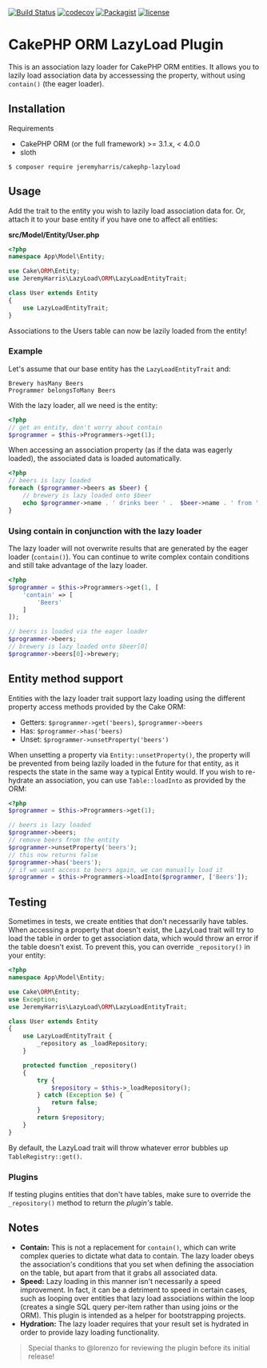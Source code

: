 [![Build Status](https://secure.travis-ci.org/jeremyharris/cakephp-lazyload.png?branch=master)](http://travis-ci.org/jeremyharris/cakephp-lazyload)
[![codecov](https://codecov.io/gh/jeremyharris/cakephp-lazyload/branch/master/graph/badge.svg)](https://codecov.io/gh/jeremyharris/cakephp-lazyload)
[![Packagist](https://img.shields.io/packagist/dt/jeremyharris/cakephp-lazyload.svg)](https://packagist.org/packages/jeremyharris/cakephp-lazyload)
[![license](https://img.shields.io/github/license/jeremyharris/cakephp-lazyload.svg)]()

# CakePHP ORM LazyLoad Plugin

This is an association lazy loader for CakePHP ORM entities. It allows you to
lazily load association data by accessessing the property, without using
`contain()` (the eager loader).

## Installation

Requirements

- CakePHP ORM (or the full framework) >= 3.1.x, < 4.0.0
- sloth

`$ composer require jeremyharris/cakephp-lazyload`

## Usage

Add the trait to the entity you wish to lazily load association data for. Or,
attach it to your base entity if you have one to affect all entities:

**src/Model/Entity/User.php**
```php
<?php
namespace App\Model\Entity;

use Cake\ORM\Entity;
use JeremyHarris\LazyLoad\ORM\LazyLoadEntityTrait;

class User extends Entity
{
    use LazyLoadEntityTrait;
}
```

Associations to the Users table can now be lazily loaded from the entity!

### Example

Let's assume that our base entity has the `LazyLoadEntityTrait` and:

```text
Brewery hasMany Beers
Programmer belongsToMany Beers
```

With the lazy loader, all we need is the entity:

```php
<?php
// get an entity, don't worry about contain
$programmer = $this->Programmers->get(1);
```

When accessing an association property (as if the data was eagerly loaded), the
associated data is loaded automatically.

```php
<?php
// beers is lazy loaded
foreach ($programmer->beers as $beer) {
    // brewery is lazy loaded onto $beer
    echo $programmer->name . ' drinks beer ' .  $beer->name . ' from ' . $beer->brewery->name;
}
```

### Using contain in conjunction with the lazy loader

The lazy loader will not overwrite results that are generated by the eager
loader (`contain()`). You can continue to write complex contain conditions and
still take advantage of the lazy loader.

```php
<?php
$programmer = $this->Programmers->get(1, [
    'contain' => [
        'Beers'
    ]
]);

// beers is loaded via the eager loader
$programmer->beers;
// brewery is lazy loaded onto $beer[0]
$programmer->beers[0]->brewery;
```

## Entity method support

Entities with the lazy loader trait support lazy loading using the different
property access methods provided by the Cake ORM:

- Getters: `$programmer->get('beers)`, `$programmer->beers`
- Has: `$programmer->has('beers)`
- Unset: `$programmer->unsetProperty('beers')`

When unsetting a property via `Entity::unsetProperty()`, the property will be
prevented from being lazily loaded in the future for that entity, as it
respects the state in the same way a typical Entity would. If you wish to re-hydrate
an association, you can use `Table::loadInto` as provided by the ORM:

```php
<?php
$programmer = $this->Programmers->get(1);

// beers is lazy loaded
$programmer->beers;
// remove beers from the entity
$programmer->unsetProperty('beers');
// this now returns false
$programmer->has('beers');
// if we want access to beers again, we can manually load it
$programmer = $this->Programmers->loadInto($programmer, ['Beers']);
```

## Testing

Sometimes in tests, we create entities that don't necessarily have tables. When
accessing a property that doesn't exist, the LazyLoad trait will try to load the
table in order to get association data, which would throw an error if the table
doesn't exist. To prevent this, you can override `_repository()` in your entity:

```php
<?php
namespace App\Model\Entity;

use Cake\ORM\Entity;
use Exception;
use JeremyHarris\LazyLoad\ORM\LazyLoadEntityTrait;

class User extends Entity
{
    use LazyLoadEntityTrait {
        _repository as _loadRepository;
    }

    protected function _repository()
    {
        try {
            $repository = $this->_loadRepository();
        } catch (Exception $e) {
            return false;
        }
        return $repository;
    }
}
```

By default, the LazyLoad trait will throw whatever error bubbles up
`TableRegistry::get()`.

### Plugins

If testing plugins entities that don't have tables, make sure to override the
`_repository()` method to return the *plugin's* table.

## Notes

- **Contain:** This is not a replacement for `contain()`, which can write complex queries to dictate
what data to contain. The lazy loader obeys the association's conditions that
you set when defining the association on the table, but apart from that it grabs
all associated data.
- **Speed:** Lazy loading in this manner isn't necessarily a speed improvement. In fact, it can be a
detriment to speed in certain cases, such as looping over entities that lazy load associations within
the loop (creates a single SQL query per-item rather than using joins or the ORM). This plugin is
intended as a helper for bootstrapping projects.
- **Hydration:** The lazy loader requires that your result set is hydrated in order to
provide lazy loading functionality.

> Special thanks to @lorenzo for reviewing the plugin before its initial release!

